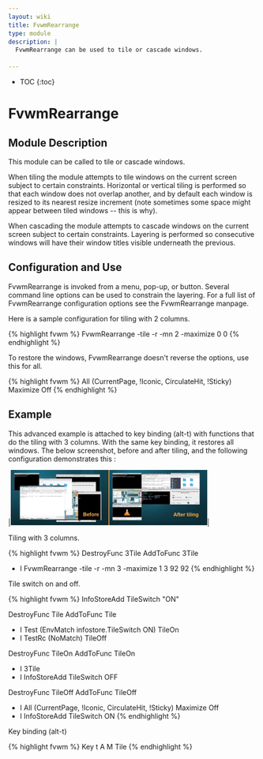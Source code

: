 ```yaml
---
layout: wiki
title: FvwmRearrange
type: module
description: |
  FvwmRearrange can be used to tile or cascade windows.

---
```

* TOC
{:toc}

# FvwmRearrange

## Module Description

This module can be called to tile or cascade windows.

When tiling the module attempts to tile windows on the current
screen subject to certain constraints. Horizontal or vertical tiling
is performed so that each window does not overlap another,
and by default each window is resized to its nearest
resize increment (note sometimes some space might appear between
tiled windows -- this is why).

When cascading the module attempts to cascade windows on the
current screen subject to certain constraints. Layering is performed
so consecutive windows will have their window titles visible underneath
the previous.

## Configuration and Use

FvwmRearrange is invoked from a menu, pop-up, or button. Several
command line options can be used to constrain the layering. For a full
list of FvwmRearrange configuration options see the FvwmRearrange manpage.

Here is a sample configuration for tiling with 2 columns.

{% highlight fvwm %}
FvwmRearrange -tile -r -mn 2 -maximize 0 0
{% endhighlight %}

To restore the windows, FvwmRearrange doesn't reverse the options,
use this for all.

{% highlight fvwm %}
All (CurrentPage, !Iconic, CirculateHit, !Sticky) Maximize Off
{% endhighlight %}

## Example

This advanced example is attached to key binding (alt-t) with functions that
do the tiling with 3 columns. With the same key binding, it restores all
windows. The below screenshot, before and after tiling, and the following configuration demonstrates this :

|![image](before-after-tile.png)|

Tiling with 3 columns.

{% highlight fvwm %}
DestroyFunc 3Tile
AddToFunc 3Tile
+ I FvwmRearrange -tile -r -mn 3 -maximize 1 3 92 92
{% endhighlight %}

Tile switch on and off.

{% highlight fvwm %}
InfoStoreAdd TileSwitch "ON"

DestroyFunc Tile
AddToFunc Tile
+ I Test (EnvMatch infostore.TileSwitch ON) TileOn
+ I TestRc (NoMatch) TileOff

DestroyFunc TileOn
AddToFunc TileOn
+ I 3Tile
+ I InfoStoreAdd TileSwitch OFF

DestroyFunc TileOff
AddToFunc TileOff
+ I All (CurrentPage, !Iconic, CirculateHit, !Sticky) Maximize Off
+ I InfoStoreAdd TileSwitch ON
{% endhighlight %}

Key binding (alt-t)

{% highlight fvwm %}
Key t A M Tile
{% endhighlight %}
